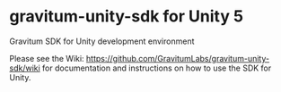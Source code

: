 # gravitum-unity-sdk for Unity 5
Gravitum SDK for Unity development environment

Please see the Wiki: https://github.com/GravitumLabs/gravitum-unity-sdk/wiki for documentation and instructions on how to use the SDK for Unity.
